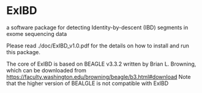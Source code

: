 # ExIBD
a software package for detecting Identity-by-descent (IBD) segments in exome sequencing data

Please read ./doc/ExIBD_v1.0.pdf for the details on how to install and run this package.

The core of ExIBD is based on BEAGLE v3.3.2 written by Brian L. Browning, which can be downloaded from https://faculty.washington.edu/browning/beagle/b3.html#download
Note that the higher version of BEALGLE is not compatible with ExIBD
